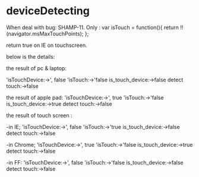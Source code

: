 # deviceDetecting

When deal with bug: SHAMP-11. 
Only :
    var isTouch = function(){
    	return !!(navigator.msMaxTouchPoints);
    };
    
return true on IE on touchscreen.

below is the details:

the result of pc & laptop:

'isTouchDevice:->', false
'isTouch:->'false
is_touch_device:->false
detect touch:->false

the result of apple pad:
'isTouchDevice:->', true
'isTouch:->'false
is_touch_device:->true
detect touch:->false

the result of touch screen :

-in IE;
'isTouchDevice:->', false
'isTouch:->'true
is_touch_device:->false
detect touch:->false

-in Chrome;
'isTouchDevice:->', true
'isTouch:->'false
is_touch_device:->true
detect touch:->false

-in FF:
'isTouchDevice:->', false
'isTouch:->'false
is_touch_device:->false
detect touch:->false
